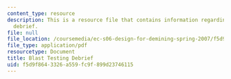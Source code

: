 ```yaml
---
content_type: resource
description: This is a resource file that contains information regarding blast testing
  debrief.
file: null
file_location: /coursemedia/ec-s06-design-for-demining-spring-2007/f5d9f8643326a559fc9f899d23746115_MITEC_S06S07_dem_blast.pdf
file_type: application/pdf
resourcetype: Document
title: Blast Testing Debrief
uid: f5d9f864-3326-a559-fc9f-899d23746115
---
```

